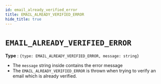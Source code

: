 ```yaml
---
id: email_already_verified_error
title: EMAIL_ALREADY_VERIFIED_ERROR
hide_title: true
---
```


# ``EMAIL_ALREADY_VERIFIED_ERROR``
**Type** : ``{type: EMAIL_ALREADY_VERIFIED_ERROR, message: string}``
- The ``message`` string inside contains the error message
- The ``EMAIL_ALREADY_VERIFIED_ERROR`` is thrown when trying to verify an email which is already verified.